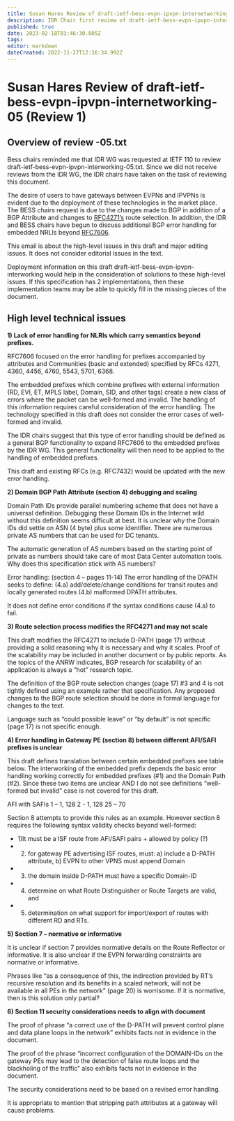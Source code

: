 ```yaml
---
title: Susan Hares Review of draft-ietf-bess-evpn-ipvpn-internetworking-05.txt (Review 1) 
description: IDR Chair first review of draft-ietf-bess-evpn-ipvpn-internetwork
published: true
date: 2023-02-18T03:46:30.005Z
tags: 
editor: markdown
dateCreated: 2022-11-27T12:36:34.992Z
---
```


# Susan Hares Review of draft-ietf-bess-evpn-ipvpn-internetworking-05 (Review 1)

## Overview of review -05.txt

Bess chairs reminded me that IDR WG was requested at IETF 110 to review draft-ietf-bess-evpn-ipvpn-interworking-05.txt. Since we did not receive reviews from the IDR WG, the IDR chairs have taken on the task of reviewing this document.

The desire of users to have gateways between EVPNs and IPVPNs is evident due to the deployment of these technologies in the market place. The BESS chairs request is due to the changes made to BGP in addition of a BGP Attribute and changes to [RFC4271’s](https://datatracker.ietf.org/doc/rfc4271/) route selection. In addition, the IDR and BESS chairs have begun to discuss additional BGP error handling for embedded NRLIs beyond [RFC7606](https://datatracker.ietf.org/doc/rfc7606/). 

This email is about the high-level issues in this draft and major editing issues. It does not consider editorial issues in the text.

Deployment information on this draft draft-ietf-bess-evpn-ipvpn-interworking would help in the consideration of solutions to these high-level issues. If this specification has 2 implementations, then these implementation teams may be able to quickly fill in the missing pieces of the document.

## High level technical issues 

**1) Lack of error handling for NLRIs which carry semantics beyond prefixes.**

RFC7606 focused on the error handling for prefixes accompanied by attributes and Communities (basic and extended) specified by RFCs 4271, 4360, 4456, 4760, 5543, 5701, 6368.

The embedded prefixes which combine prefixes with external information (RD, EVI, ET, MPLS label, Domain, SID, and other tags) create a new class of errors where the packet can be well-formed and invalid. The handling of this information requires careful consideration of the error handling. The technology specified in this draft does not consider the error cases of well-formed and invalid.

The IDR chairs suggest that this type of error handling should be defined as a general BGP functionality to expand RFC7606 to the embedded prefixes by the IDR WG. This general functionality will then need to be applied to the handling of embedded prefixes.

This draft and existing RFCs (e.g. RFC7432) would be updated with the new error handling.

**2) Domain BGP Path Attribute (section 4) debugging and scaling**

Domain Path IDs provide parallel numbering scheme that does not have a universal definition. Debugging these Domain IDs in the Internet wild without this definition seems difficult at best. It is unclear why the Domain IDs did settle on ASN (4 byte) plus some identifier. There are numerous private AS numbers that can be used for DC tenants.

The automatic generation of AS numbers based on the starting point of private as numbers should take care of most Data Center automation tools. Why does this specification stick with AS numbers?

Error handling: (section 4 – pages 11-14) The error handling of the DPATH seeks to define: (4.a) add/delete/change conditions for transit routes and locally generated routes (4.b) malformed DPATH attributes.

It does not define error conditions if the syntax conditions cause (4.a) to fail.

**3) Route selection process modifies the RFC4271 and may not scale**

This draft modifies the RFC4271 to include D-PATH (page 17) without providing a solid reasoning why it is necessary and why it scales. Proof of the scalability may be included in another document or by public reports. As the topics of the ANRW indicates, BGP research for scalability of an application is always a “hot” research topic.

The definition of the BGP route selection changes (page 17) #3 and 4 is not tightly defined using an example rather that specification. Any proposed changes to the BGP route selection should be done in formal language for changes to the text.

Language such as “could possible leave” or “by default” is not specific (page 17) is not specific enough.

**4) Error handling in Gateway PE (section 8) between different AFI/SAFI prefixes is unclear**

This draft defines translation between certain embedded prefixes see table below. The interworking of the embedded prefix depends the basic error handling working correctly for embedded prefixes (#1) and the Domain Path (#2). Since these two items are unclear AND I do not see definitions “well-formed but invalid” case is not covered for this draft.

AFI with SAFIs 1 – 1, 128 2 - 1, 128 25 – 70

Section 8 attempts to provide this rules as an example. However section 8 requires the following syntax validity checks beyond well-formed: 
- 1)It must be a ISF route from AFI/SAFI pairs + allowed by policy (?) 
- 2) for gateway PE advertising ISF routes, must:
   a) include a D-PATH attribute,
   b) EVPN to other VPNS must append Domain 
- 3) the domain inside D-PATH must have a specific Domain-ID 
- 4) determine on what Route Distinguisher or Route Targets are valid, and
- 5) determination on what support for import/export of routes with different RD and RTs.

**5) Section 7 – normative or informative**

It is unclear if section 7 provides normative details on the Route Reflector or informative. It is also unclear if the EVPN forwarding constraints are normative or informative.

Phrases like “as a consequence of this, the indirection provided by RT’s recursive resolution and its benefits in a scaled network, will not be available in all PEs in the network” (page 20) is worrisome. If it is normative, then is this solution only partial?

**6) Section 11 security considerations needs to align with document**

The proof of phrase “a correct use of the D-PATH will prevent control plane and data plane loops in the network” exhibits facts not in evidence in the document.

The proof of the phrase “incorrect configuration of the DOMAIN-IDs on the gateway PEs may lead to the detection of false route loops and the blackholing of the traffic” also exhibits facts not in evidence in the document.

The security considerations need to be based on a revised error handling.

It is appropriate to mention that stripping path attributes at a gateway will cause problems.